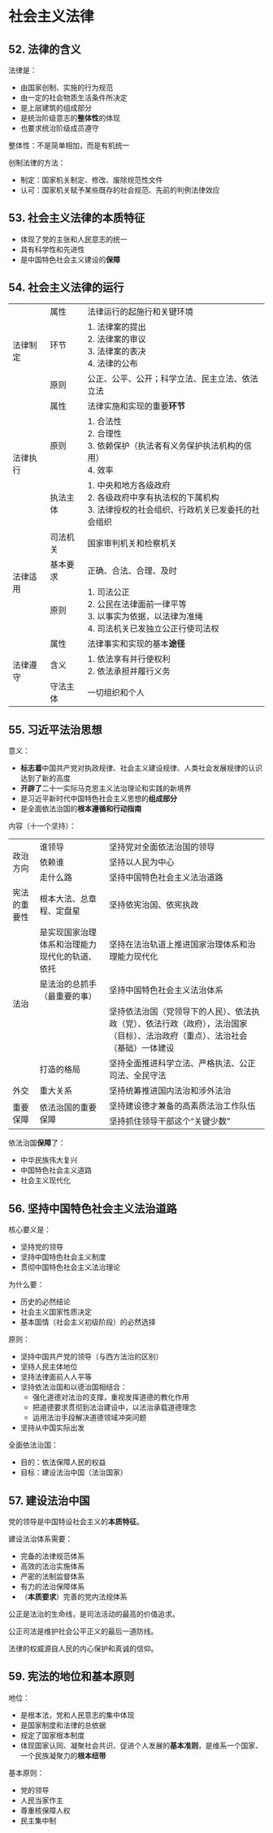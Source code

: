 # 社会主义法律

## 52. 法律的含义

法律是：

+ 由国家创制、实施的行为规范
+ 由一定的社会物质生活条件所决定
+ 是上层建筑的组成部分
+ 是统治阶级意志的**整体性**的体现
+ 也要求统治阶级成员遵守

整体性：不是简单相加，而是有机统一

创制法律的方法：

+ 制定：国家机关制定、修改、废除规范性文件
+ 认可：国家机关赋予某些既存的社会规范、先前的判例法律效应

## 53. 社会主义法律的本质特征

+ 体现了党的主张和人民意志的统一
+ 具有科学性和先进性
+ 是中国特色社会主义建设的**保障**

## 54. 社会主义法律的运行

<table>

<tr>
<td rowspan="3">法律制定</td>
<td>属性</td>
<td>法律运行的起施行和关键环境</td>
</tr>

<tr>
<td>环节</td>
<td>1. 法律案的提出<br/>2. 法律案的审议<br/>3. 法律案的表决<br/>4. 法律的公布</td>
</tr>

<tr>
<td>原则</td>
<td>公正、公平、公开；科学立法、民主立法、依法立法</td>
</tr>

<tr>
<td rowspan="3">法律执行</td>
<td>属性</td>
<td>法律实施和实现的重要<strong>环节</strong></td>
</tr>

<tr>
<td>原则</td>
<td>1. 合法性<br/>2. 合理性<br/>3. 依赖保护（执法者有义务保护执法机构的信用）<br/>4. 效率</td>
</tr>

<tr>
<td>执法主体</td>
<td>1. 中央和地方各级政府<br/>2. 各级政府中享有执法权的下属机构<br/>3. 法律授权的社会组织、行政机关已发委托的社会组织</td>
</tr>

<tr>
<td rowspan="3">法律适用</td>
<td>司法机关</td>
<td>国家审判机关和检察机关</td>
</tr>

<tr>
<td>基本要求</td>
<td>正确、合法、合理、及时</td>
</tr>

<tr>
<td>原则</td>
<td>1. 司法公正<br/>2. 公民在法律面前一律平等<br/>3. 以事实为依据，以法律为准绳<br/>4. 司法机关已发独立公正行使司法权</td>
</tr>

<tr>
<td rowspan="3">法律遵守</td>
<td>属性</td>
<td>法律事实和实现的基本<strong>途径</strong></td>
</tr>

<tr>
<td>含义</td>
<td>1. 依法享有并行使权利<br/>2. 依法承担并履行义务</td>
</tr>

<tr>
<td>守法主体</td>
<td>一切组织和个人</td>
</tr>

</table>

## 55. 习近平法治思想

意义：

+ **标志着**中国共产党对执政规律、社会主义建设规律、人类社会发展规律的认识达到了新的高度
+ **开辟了**二十一实际马克思主义法治理论和实践的新境界
+ 是习近平新时代中国特色社会主义思想的**组成部分**
+ 是全面依法治国的**根本遵循和行动指南**

内容（十一个坚持）：

<table>

<tr>
<td rowspan="3">政治方向</td>
<td>谁领导</td>
<td>坚持党对全面依法治国的领导</td>
</tr>

<tr>
<td>依赖谁</td>
<td>坚持以人民为中心</td>
</tr>

<tr>
<td>走什么路</td>
<td>坚持中国特色社会主义法治道路</td>
</tr>

<tr>
<td>宪法的重要性</td>
<td>根本大法、总章程、定盘星</td>
<td>坚持依宪治国、依宪执政</td>
</tr>

<tr>
<td rowspan="4">法治</td>
<td>是实现国家治理体系和治理能力现代化的轨道、依托</td>
<td>坚持在法治轨道上推进国家治理体系和治理能力现代化</td>
</tr>

<tr>
<td>是法治的总抓手（最重要的事）</td>
<td>坚持中国特色社会主义法治体系</td>
</tr>

<tr>
<td></td>
<td>坚持依法治国（党领导下的人民）、依法执政（党）、依法行政（政府），法治国家（目标）、法治政府（重点）、法治社会（基础）一体建设</td>
</tr>

<tr>
<td>打造的格局</td>
<td>坚持全面推进科学立法、严格执法、公正司法、全民守法</td>
</tr>

<tr>
<td>外交</td>
<td>重大关系</td>
<td>坚持统筹推进国内法治和涉外法治</td>
</tr>

<tr>
<td rowspan="2">重要保障</td>
<td rowspan="2">依法治国的重要保障</td>
<td>坚持建设德才兼备的高素质法治工作队伍</td>
</tr>

<tr>
<td>坚持抓住领导干部这个“关键少数”</td>
</tr>

</table>

依法治国**保障**了：

+ 中华民族伟大复兴
+ 中国特色社会主义道路
+ 社会主义现代化

## 56. 坚持中国特色社会主义法治道路

核心要义是：

+ 坚持党的领导
+ 坚持中国特色社会主义制度
+ 贯彻中国特色社会主义法治理论

为什么要：

+ 历史的必然结论
+ 社会主义国家性质决定
+ 基本国情（社会主义初级阶段）的必然选择

原则：

+ 坚持中国共产党的领导（与西方法治的区别）
+ 坚持人民主体地位
+ 坚持法律面前人人平等
+ 坚持依法治国和以德治国相结合：
  + 强化道德对法治的支撑，重视发挥道德的教化作用
  + 把道德要求贯彻到法治建设中，以法治承载道德理念
  + 运用法治手段解决道德领域冲突问题
+ 坚持从中国实际出发

全面依法治国：

+ 目的：依法保障人民的权益
+ 目标：建设法治中国（法治国家）

## 57. 建设法治中国

党的领导是中国特设社会主义的**本质特征**。

建设法治体系需要：

+ 完备的法律规范体系
+ 高效的法治实施体系
+ 严密的法制监督体系
+ 有力的法治保障体系
+ （**本质要求**）完善的党内法规体系

公正是法治的生命线，是司法活动的最高的价值追求。

公正司法是维护社会公平正义的最后一道防线。

法律的权威源自人民的内心保护和真诚的信仰。

## 59. 宪法的地位和基本原则

地位：

+ 是根本法，党和人民意志的集中体现
+ 是国家制度和法律的总依据
+ 规定了国家根本制度
+ 体现国家认同、凝聚社会共识、促进个人发展的**基本准则**，是维系一个国家、一个民族凝聚力的**根本纽带**

基本原则：

+ 党的领导
+ 人民当家作主
+ 尊重核保障人权
+ 民主集中制